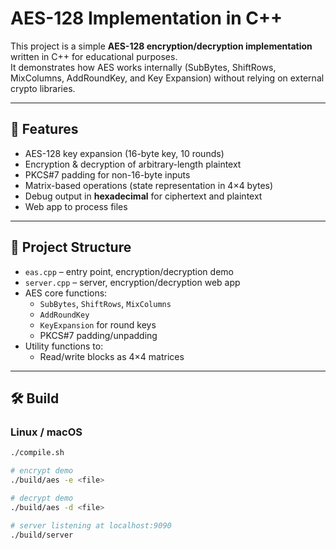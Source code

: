 # AES-128 Implementation in C++

This project is a simple **AES-128 encryption/decryption implementation** written in C++ for educational purposes.  
It demonstrates how AES works internally (SubBytes, ShiftRows, MixColumns, AddRoundKey, and Key Expansion) without relying on external crypto libraries.

---

## 🔧 Features

- AES-128 key expansion (16-byte key, 10 rounds)
- Encryption & decryption of arbitrary-length plaintext
- PKCS#7 padding for non-16-byte inputs
- Matrix-based operations (state representation in 4×4 bytes)
- Debug output in **hexadecimal** for ciphertext and plaintext
- Web app to process files

---

## 📂 Project Structure

- `eas.cpp` – entry point, encryption/decryption demo
- `server.cpp` – server, encryption/decryption web app
- AES core functions:
  - `SubBytes`, `ShiftRows`, `MixColumns`
  - `AddRoundKey`
  - `KeyExpansion` for round keys
  - PKCS#7 padding/unpadding
- Utility functions to:
  - Read/write blocks as 4×4 matrices

---

## 🛠️ Build

### Linux / macOS

```bash
./compile.sh

# encrypt demo
./build/aes -e <file>

# decrypt demo
./build/aes -d <file>

# server listening at localhost:9090
./build/server
```
